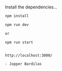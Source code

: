 Install the dependencies...

```bash
npm install
```

```bash
npm run dev 

or 

npm run start
```


```bash

http://localhost:3000/

- Jopper Bardilas